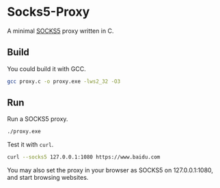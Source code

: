 # Socks5-Proxy

A minimal [SOCKS5](https://tools.ietf.org/html/rfc1928) proxy written in C.

## Build

You could build it with GCC.

```sh
gcc proxy.c -o proxy.exe -lws2_32 -O3
```

## Run

Run a SOCKS5 proxy.

```sh
./proxy.exe
```

Test it with `curl`.

```sh
curl --socks5 127.0.0.1:1080 https://www.baidu.com
```

You may also set the proxy in your browser as SOCKS5 on 127.0.0.1:1080, and start browsing websites.
